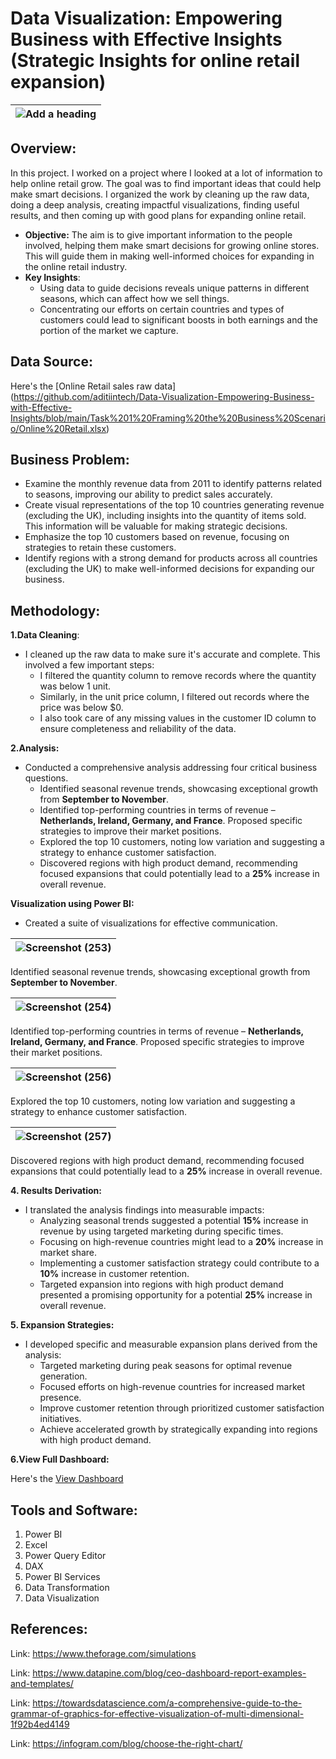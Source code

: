 # Data Visualization: Empowering Business with Effective Insights (Strategic Insights for online retail expansion)

|![Add a heading](https://github.com/yogeshkasar778/Tata-Group-Data-Visualization-Internship-Empowering_Business_with_effective_insights/assets/118357991/3bafbaac-5b78-46f4-9bb7-7b07bb1a3bea)|
|--------------|

## Overview:
In this project. I worked on a project where I looked at a lot of information to help online retail grow. The goal was to find important ideas that could help make smart decisions. I organized the work by cleaning up the raw data, doing a deep analysis, creating impactful visualizations, finding useful results, and then coming up with good plans for expanding online retail.

  - **Objective:** The aim is to give important information to the people involved, helping them make smart decisions for growing online stores. This will guide them in making well-informed choices for expanding in the online retail industry.
  - **Key Insights**:
    - Using data to guide decisions reveals unique patterns in different seasons, which can affect how we sell things.
    - Concentrating our efforts on certain countries and types of customers could lead to significant boosts in both earnings and the portion of the market we capture.

## Data Source:
  Here's the [Online Retail sales raw data]
(https://github.com/aditiintech/Data-Visualization-Empowering-Business-with-Effective-Insights/blob/main/Task%201%20Framing%20the%20Business%20Scenario/Online%20Retail.xlsx)
## Business Problem:
 - Examine the monthly revenue data from 2011 to identify patterns related to seasons, improving our ability to predict sales accurately.
 - Create visual representations of the top 10 countries generating revenue (excluding the UK), including insights into the quantity of items sold. This information will be valuable for making strategic decisions.
 - Emphasize the top 10 customers based on revenue, focusing on strategies to retain these customers.
 - Identify regions with a strong demand for products across all countries (excluding the UK) to make well-informed decisions for expanding our business.

## Methodology:

**1.Data Cleaning**:
- I cleaned up the raw data to make sure it's accurate and complete. This involved a few important steps:
  - I filtered the quantity column to remove records where the quantity was below 1 unit.
  - Similarly, in the unit price column, I filtered out records where the price was below $0.
  - I also took care of any missing values in the customer ID column to ensure completeness and reliability of the data.
   
 **2.Analysis:**
   - Conducted a comprehensive analysis addressing four critical business questions.
      - Identified seasonal revenue trends, showcasing exceptional growth from **September to November**.
      - Identified top-performing countries in terms of revenue – **Netherlands, Ireland, Germany, and France**. Proposed specific strategies to improve their market positions.
      - Explored the top 10 customers, noting low variation and suggesting a strategy to enhance customer satisfaction.
      - Discovered regions with high product demand, recommending focused expansions that could potentially lead to a **25%** increase in overall revenue.

**Visualization using Power BI:**
 - Created a suite of visualizations for effective communication.
   

|![Screenshot (253)](https://github.com/yogeshkasar778/Tata-Group-Data-Visualization-Internship-Empowering_Business_with_effective_insights/assets/118357991/232d3fa8-d61f-4b7b-9364-c29eb1f7d6f0)|
|---------------|

Identified seasonal revenue trends, showcasing exceptional growth from **September to November**.

|![Screenshot (254)](https://github.com/yogeshkasar778/Tata-Group-Data-Visualization-Internship-Empowering_Business_with_effective_insights/assets/118357991/65d0f5a9-f434-424d-a607-1225fba5ea40)|
|---------------|

Identified top-performing countries in terms of revenue – **Netherlands, Ireland, Germany, and France**. Proposed specific strategies to improve their market positions.

|![Screenshot (256)](https://github.com/yogeshkasar778/Tata-Group-Data-Visualization-Internship-Empowering_Business_with_effective_insights/assets/118357991/dfcb698d-3d91-499e-aa38-0bc4e19a5496)|
|---------------|

Explored the top 10 customers, noting low variation and suggesting a strategy to enhance customer satisfaction.

|![Screenshot (257)](https://github.com/yogeshkasar778/Tata-Group-Data-Visualization-Internship-Empowering_Business_with_effective_insights/assets/118357991/0a27365e-e681-48bb-bcdb-a61ef9216d91)|
|---------------|

Discovered regions with high product demand, recommending focused expansions that could potentially lead to a **25%** increase in overall revenue.

**4. Results Derivation:**
- I translated the analysis findings into measurable impacts:
  - Analyzing seasonal trends suggested a potential **15%** increase in revenue by using targeted marketing during specific times.
  - Focusing on high-revenue countries might lead to a **20%** increase in market share.
  - Implementing a customer satisfaction strategy could contribute to a **10%** increase in customer retention.
  - Targeted expansion into regions with high product demand presented a promising opportunity for a potential **25%** increase in overall revenue.
  
**5. Expansion Strategies:**
- I developed specific and measurable expansion plans derived from the analysis:
  - Targeted marketing during peak seasons for optimal revenue generation.
  - Focused efforts on high-revenue countries for increased market presence.
  - Improve customer retention through prioritized customer satisfaction initiatives.
  - Achieve accelerated growth by strategically expanding into regions with high product demand.
 
**6.View Full Dashboard:**

Here's the [View Dashboard](https://app.powerbi.com/links/5yLZ5zOp6Q?ctid=b9cd496c-35ed-4f56-9942-e91f9a3d8d48&pbi_source=linkShare)

## Tools and Software:
1. Power BI
2. Excel
3. Power Query Editor
4. DAX
5. Power BI Services
6. Data Transformation
7. Data Visualization

## References:

Link: https://www.theforage.com/simulations

Link: https://www.datapine.com/blog/ceo-dashboard-report-examples-and-templates/

Link: https://towardsdatascience.com/a-comprehensive-guide-to-the-grammar-of-graphics-for-effective-visualization-of-multi-dimensional-1f92b4ed4149

Link: https://infogram.com/blog/choose-the-right-chart/




